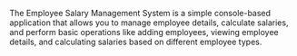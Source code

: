 The Employee Salary Management System is a simple console-based application that allows you to manage employee details, calculate salaries, and perform basic operations like adding employees, viewing employee details, and calculating salaries based on different employee types.

